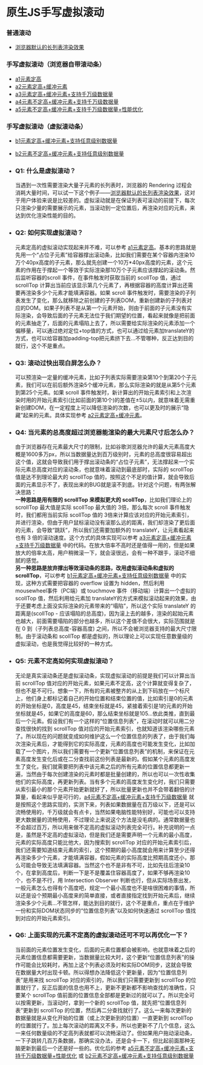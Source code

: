 原生JS手写虚拟滚动
==========

### 普通滚动

*   [浏览器默认的长列表渲染效果](./x.html)

### 手写虚拟滚动（浏览器自带滚动条）

*   [a1元素定高](./a1.html)
*   [a2元素定高+缓冲元素](./a2.html)
*   [a3元素定高+缓冲元素+支持千万级数据量](./a3.html)
*   [a4元素不定高+缓冲元素+支持千万级数据量](./a4.html)
*   [a5元素不定高+缓冲元素+支持千万级数据量+性能优化](./a5.html)

### 手写虚拟滚动（虚拟滚动条）

*   [b1元素定高+缓冲元素+支持任意级别数据量](./b1.html)
*   [b2元素不定高+缓冲元素+支持任意级别数据量](./b2.html)

*   ### Q1: 什么是虚拟滚动？
    
    当遇到一次性需要渲染大量子元素的长列表时，浏览器的 Rendering 过程会消耗大量时间，可以试一下这个例子——[浏览器默认的长列表渲染效果](./x.html)，这对于用户体验来说是比较差的。虚拟滚动就是在保证列表可滚动的前提下，每次只渲染少量的需要展示的元素，当滚动到一定位置后，再渲染对应的元素，来达到优化渲染性能的目的。
    
*   ### Q2: 如何实现虚拟滚动？
    
    元素定高的虚拟滚动实现起来并不难，可以参考 [a1元素定高](./a1.html)。基本的思路就是先用一个“占位子元素”给容器撑出滚动条，比如我们需要在某个容器内渲染10万个40px高度的子元素，那么就先创建一个10万\*40px高度的元素，这个元素的作用在于撑起一个等效于实际渲染那10万个子元素应该撑起的滚动条。然后监听容器的scroll 事件，在事件触发时获取当前的 scollTop 值，通过 scrollTop 计算出当前应该显示第几个元素了，再根据容器的高度计算出还需要再渲染多少个元素才能填满容器。如果 scroll 事件触发时，需要渲染的子列表发生了变化，那么就移除之前创建的子列表DOM，重新创建新的子列表对应的DOM。如果子列表不是从第一个元素开始，则由于前面的子元素没有实际渲染，会导致后面的子元素无法位于我们期望的位置，看起来就像是把前面的元素抽走了，后面的元素塌陷上去了，所以需要给实际渲染的元素添加一个偏移量，可以通过绝对定位+top值的方式，也可以通过给元素加translateY的方式，也可以给容器加padding-top把元素挤下去...不管哪种，反正达到目的就行，这个不是重点。
    
*   ### Q3: 滚动过快出现白屏怎么办？
    
    可以预渲染一定量的缓冲元素，比如子列表实际需要渲染第10个到第20个子元素，我们可以在前后额外渲染5个缓冲元素，那么实际渲染的就是从第5个元素到第25个元素。如果 scroll 事件触发时，新计算出的开始元素索引和上次渲染时用的开始元素索引(比如前面的第10个)的差值在±5以内，就意味着无需重新创建DOM，在一定程度上可以降低渲染的次数，也可以更及时的展示“隐藏”起来的元素。具体实现参考 [a2元素定高+缓冲元素](./a2.html)。
    
*   ### Q4: 当元素的总高度超过浏览器能渲染的最大元素尺寸后怎么办？
    
    由于浏览器存在元素最大尺寸的限制，比如谷歌浏览器允许的最大元素高度大概是1600多万px，所以当数据量达到百万级别时，元素的总高度很容易超出这个值，这就会导致我们用于撑出滚动条的“占位子元素”，无法撑起来一个实际元素总高度对应的滚动条，也就意味着滚动到最底部时，实际的 scrollTop 值是达不到理论最大的 scrollTop 值的，按照这个不足的值计算，就会导致后面的元素显示不了，表现出来的BUG就是滚不到底。针对这个问题，有两张解决思路：  
    **一种思路是用有限的 scrollTop 来模拟更大的 scollTop**，比如我们理论上的 scrollTop 最大值是实际 scollTop 最大值的 3倍，那么每次 scroll 事件触发时，我们都用当前实际 scollTop 值的 3倍来计算应该对应的开始元素索引，并进行渲染，但由于用户鼠标滚动没有滚那么远的距离，我们却渲染了更后面的元素，会导致“跳跃”，所以我们还需要加额外的 translateY，让元素看起来也有 3 倍的滚动速度。这个方式的具体实现可以参考 [a3元素定高+缓冲元素+支持千万级数据量](./a3.html) 中的代码。在放大倍率不高时还是值得一用的，但是如果放大的倍率太高，用户稍微滚一下，就会滚很远，会有一种不跟手，滚动不细腻的感觉。  
    **另一种思路是放弃撑出等效滚动条的思路，改用虚拟滚动条和虚拟的 scrollTop**，可以参考 [b1元素定高+缓冲元素+支持任意级别数据量](./b1.html) 中的实现，这种方式需要把容器的 overflow 设置为 hidden，然后利用 mousewheel事件（PC端）或 touchmove 事件（移动端）计算出一个虚拟的 scollTop 值，然后利用给元素加 translateY的方式来模拟滚动起来的效果，由于还要考虑上面没实际渲染的元素带来的“塌陷”，所以这个实际 translateY 的距离是(scollTop - 应该塌陷的总高度)，因为滚上去的越多，渲染的起始元素也越大，前面需要塌陷的部分也越多，所以这个差值不会很大，实际范围就是在 0 到（子列表总高度-容器高度) 之间，所以不会被浏览器支持的最大尺寸限制。由于滚动条和 scollTop 都是虚拟的，所以理论上可以实现任意数量级的虚拟滚动，也是我觉得比较好的一种方式。
    
*   ### Q5: 元素不定高如何实现虚拟滚动？
    
    无论是真实滚动条还是虚拟滚动条，实现虚拟滚动的前提是我们可以计算出当前 scrollTop 值对应的开始元素，如果元素不定高，这个计算就变得复杂了，但也不是不可行。想象一下，所有的元素被整齐的从上到下码放在一个标尺上，他们身上都标记着自己的开始位置和结束位置的值，比如索引是0的元素的开始坐标是0，高度是45，结束坐标就是45，紧接着索引是1的元素的开始坐标就是45，如果它的高度是60，那么结束坐标就是105...依此类推，直到最后一个元素。假设我们有一个这样的“位置信息列表”，在滚动时就可以用二分查找很快的找到 scrollTop 值对应的开始元素索引，也就知道该渲染哪些元素了。所以现在的问题就变成如何维护这么一个位置信息的列表了，由于我们每次渲染元素后，才能得到它的实际高度，元素的高度也可能发生变化，比如加载了一个图片，所以我们需要有一个更新“位置信息列表”的机制，来保证在元素高度发生变化后或在二分查找前这份列表是最新的。假如某个元素的高度发生了变化，我们就需要把列表中该元素之后的所有元素的位置信息都更新一遍，当然由于每次创建渲染的元素时都是批量创建的，所以也可以一次性收集他们的实际高度，再更新列表。当有多个元素的高度发生变化时，我们只需要从索引最小的那个元素开始更新就好了，所以批量更新也并不会带着翻倍的计算量，看起来似乎是可行的，[a4元素不定高+缓冲元素+支持千万级数据量](./a4.html) 就是按照这个思路实现的，实测下来，列表如果数据量在百万级以下，还是可以流畅使用的，千万级就会有点卡，当然如果电脑性能特别好，可能也可以支持更大数据量的流畅使用，不过理论上来说这个方法是没毛病的。通常数据量也不会超过百万，所以用来做不定高的虚拟滚动列表完全可行。补充说明的一点是，虽然是不定高的虚拟滚动，但是我们还是需要声明一个元素的最小高度，元素的实际高度只能比他大，因为搜索到 scrollTop 对应的开始元素索引后，我们还需要知道结束元素的索引，这个预期的最小高度就会用来计算至少还得再渲染多少个元素，才能填满容器，假如元素的实际高度比预期高度还小，那么可能会导致无法填满容器。当然这个也不是非有不可，比如先往后渲染10个，在拿到高度后，判断一下是不是覆盖住容器高度了，如果不够再渲染10个，也不是不行，用 Intersection Observer 判断也行，但从实际场景出发，一般元素怎么也得有个高度吧，规定一个最小高度也不是啥很困难的事情，所以还是设个预期最小高度来的简单直接，或者直接指定找到开始元素后，继续渲染多少个元素...不管怎样，能达到目的就行，这个不是重点，重点在于维护一份和实际DOM状态同步的“位置信息列表”以及如何快速通过 scrollTop 值找到对应的开始元素索引。
    
*   ### Q6: 上面实现的元素不定高的虚拟滚动还可不可以再优化一下？
    
    当前面的元素位置发生变化，后面的元素位置都会被影响，也就意味着之后的元素位置信息都需要更新，当数据量比较大时，这个更新“位置信息列表”的操作可能会比较耗时，再加上这个列表必须及时和实际DOM同步，这就会导致在数据量大时出现卡顿。所以得想办法降低这个更新量，因为“位置信息列表”是用来找 scrollTop 对应的索引的，所以我们只需要更新到 scrollTop 的位置就行了，反正后面的信息也用不上，更新不更新都不影响查找的准确性，只要某个 scrollTop 值前面的位置信息全部都是更新过的就可以了。所以完全可以按需更新，当滚动时，拿到一个新的 scrollTop 值，就先把“位置信息列表”更新到 scrollTop 的位置，然后再二分查找就行了。这么一来每次更新的数据量就是从变化开始的位置（或上次更新到的位置）一直更新到 scrollTop 的位置就行了。加上每次滚动的距离又不多，所以也更新不了几个信息，这么一来任何数量级的不定高列表就都可以流畅滚动了。但如果用户拖动滚动条，一下子跳转几百万条数据，那确实没办法，还是会卡一下，但比起前面那种无脑更新到最后一个还是好一些的。优化后的参考 [a5元素不定高+缓冲元素+支持千万级数据量+性能优化](./a5.html) 或 [b2元素不定高+缓冲元素+支持任意级别数据量](./b2.html)